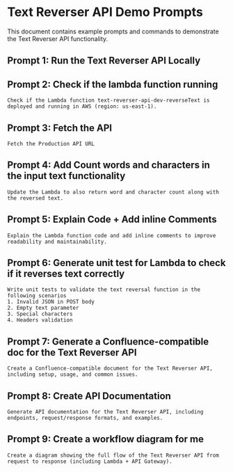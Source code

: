 # Text Reverser API Demo Prompts

This document contains example prompts and commands to demonstrate the Text Reverser API functionality.

## Prompt 1: Run the Text Reverser API Locally

## Prompt 2: Check if the lambda function running
```
Check if the Lambda function text-reverser-api-dev-reverseText is deployed and running in AWS (region: us-east-1).
```

## Prompt 3: Fetch the API
```
Fetch the Production API URL
```

## Prompt 4: Add Count words and characters in the input text functionality 
```
Update the Lambda to also return word and character count along with the reversed text.
```

## Prompt 5: Explain Code + Add inline Comments
```
Explain the Lambda function code and add inline comments to improve readability and maintainability.
```

## Prompt 6: Generate unit test for Lambda to check if it reverses text correctly
```
Write unit tests to validate the text reversal function in the following scenarios
1. Invalid JSON in POST body
2. Empty text parameter
3. Special characters
4. Headers validation
```

## Prompt 7: Generate a Confluence-compatible doc for the Text Reverser API
```
Create a Confluence-compatible document for the Text Reverser API, including setup, usage, and common issues.
```

## Prompt 8: Create API Documentation
```
Generate API documentation for the Text Reverser API, including endpoints, request/response formats, and examples.
```

## Prompt 9: Create a workflow diagram for me
```
Create a diagram showing the full flow of the Text Reverser API from request to response (including Lambda + API Gateway).
```
